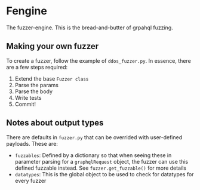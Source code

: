 # Fengine

The fuzzer-engine. This is the bread-and-butter of grpahql fuzzing.

## Making your own fuzzer

To create a fuzzer, follow the example of `ddos_fuzzer.py`. In essence, there are a few steps required:

1. Extend the base `Fuzzer class`
2. Parse the params
3. Parse the body
4. Write tests
5. Commit!

## Notes about output types

There are defaults in `fuzzer.py` that can be overrided with user-defined payloads. These are:

- `fuzzables`: Defined by a dictionary so that when seeing these in parameter parsing for a `graphqlRequest` object, the fuzzer can use this defined fuzzable instead. See `fuzzer.get_fuzzable()` for more details
- `datatypes`: This is the global object to be used to check for datatypes for every fuzzer
